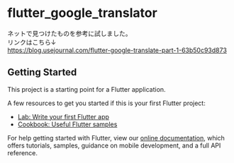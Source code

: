 # flutter_google_translator

ネットで見つけたものを参考に試しました。  
リンクはこちら↓  
https://blog.usejournal.com/flutter-google-translate-part-1-63b50c93d873

## Getting Started

This project is a starting point for a Flutter application.

A few resources to get you started if this is your first Flutter project:

- [Lab: Write your first Flutter app](https://flutter.io/docs/get-started/codelab)
- [Cookbook: Useful Flutter samples](https://flutter.io/docs/cookbook)

For help getting started with Flutter, view our 
[online documentation](https://flutter.io/docs), which offers tutorials, 
samples, guidance on mobile development, and a full API reference.
